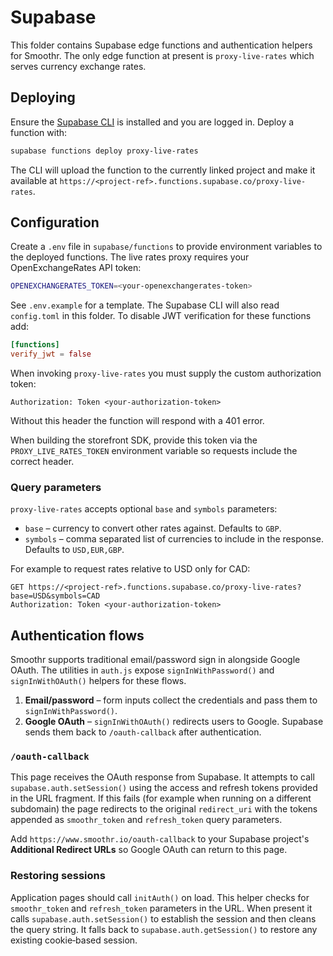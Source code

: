 # Supabase

This folder contains Supabase edge functions and authentication helpers for Smoothr. The only edge function at present is `proxy-live-rates` which serves currency exchange rates.

## Deploying

Ensure the [Supabase CLI](https://supabase.com/docs/guides/cli) is installed and you are logged in.
Deploy a function with:

```bash
supabase functions deploy proxy-live-rates
```

The CLI will upload the function to the currently linked project and make it available at `https://<project-ref>.functions.supabase.co/proxy-live-rates`.

## Configuration

Create a `.env` file in `supabase/functions` to provide environment variables to
the deployed functions. The live rates proxy requires your OpenExchangeRates API
token:

```bash
OPENEXCHANGERATES_TOKEN=<your-openexchangerates-token>
```

See `.env.example` for a template. The Supabase CLI will also read `config.toml`
in this folder. To disable JWT verification for these functions add:

```toml
[functions]
verify_jwt = false
```

When invoking `proxy-live-rates` you must supply the custom authorization token:

```http
Authorization: Token <your-authorization-token>
```

Without this header the function will respond with a 401 error.

When building the storefront SDK, provide this token via the
`PROXY_LIVE_RATES_TOKEN` environment variable so requests include the
correct header.

### Query parameters

`proxy-live-rates` accepts optional `base` and `symbols` parameters:

- `base` – currency to convert other rates against. Defaults to `GBP`.
- `symbols` – comma separated list of currencies to include in the response. Defaults to `USD,EUR,GBP`.

For example to request rates relative to USD only for CAD:

```http
GET https://<project-ref>.functions.supabase.co/proxy-live-rates?base=USD&symbols=CAD
Authorization: Token <your-authorization-token>
```

## Authentication flows

Smoothr supports traditional email/password sign&nbsp;in alongside Google OAuth.
The utilities in `auth.js` expose `signInWithPassword()` and `signInWithOAuth()`
helpers for these flows.

1. **Email/password** – form inputs collect the credentials and pass them to
   `signInWithPassword()`.
2. **Google OAuth** – `signInWithOAuth()` redirects users to Google. Supabase
   sends them back to `/oauth-callback` after authentication.

### `/oauth-callback`

This page receives the OAuth response from Supabase. It attempts to call
`supabase.auth.setSession()` using the access and refresh tokens provided in the
URL fragment. If this fails (for example when running on a different subdomain)
the page redirects to the original `redirect_uri` with the tokens appended as
`smoothr_token` and `refresh_token` query parameters.

Add `https://www.smoothr.io/oauth-callback` to your Supabase project's
**Additional Redirect URLs** so Google OAuth can return to this page.

### Restoring sessions

Application pages should call `initAuth()` on load. This helper checks for
`smoothr_token` and `refresh_token` parameters in the URL. When present it calls
`supabase.auth.setSession()` to establish the session and then cleans the query
string. It falls back to `supabase.auth.getSession()` to restore any existing
cookie‑based session.

